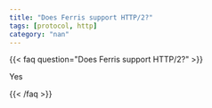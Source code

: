 ```yaml
---
title: "Does Ferris support HTTP/2?"
tags: [protocol, http]
category: "nan"
---
```


<!-- QUESTION -->

{{< faq question="Does Ferris support HTTP/2?" >}}

<!-- ANSWER -->

Yes

{{< /faq >}}
